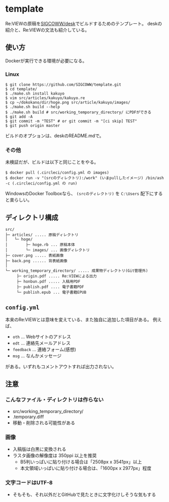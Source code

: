 # template
Re:VIEWの原稿を[SIGCOWW/desk](https://github.com/SIGCOWW/desk)でビルドするためのテンプレート。
deskの紹介と、Re:VIEWの文法も紹介している。


## 使い方
Dockerが実行できる環境が必要になる。

### Linux
```
$ git clone https://github.com/SIGCOWW/template.git
$ cd template/
$ ./make.sh install kakuyo
$ vim src/articles/kakuyo/kakuyo.re
$ cp ~/dokokano/dir/hoge.png src/article/kakuyo/images/
$ ./make.sh build --help
$ ./make.sh build # src/working_temporary_directory/ にPDFができる
$ git add -A
$ git commit -m "TEST" # or git commit -m "[ci skip] TEST"
$ git push origin master
```
ビルドのオプションは、deskのREADME.mdで。

### その他
未検証だが、ビルドは以下と同じことをやる。
```
$ docker pull (.circleci/config.yml の images)
$ docker run -v "(srcのディレクトリ):/work" (いまpullしたイメージ) /bin/ash -c (.circleci/config.yml の run)
```
WindowsのDocker Toolboxなら、 `(srcのディレクトリ)` を `C:\Users` 配下にすると楽らしい。


## ディレクトリ構成
```
src/
├─ articles/ ..... 原稿ディレクトリ
│   └─ hoge/
│        ├─ hoge.rb ... 原稿本体
│        └─ images/ ... 画像ディレクトリ
├─ cover.png ..... 表紙画像
├─ back.png ...... 背表紙画像
│
└─ working_temporary_directory/ ..... 成果物ディレクトリ(Git管理外)
     ├─ origin.pdf ..... Re:VIEWによる出力
     ├─ honbun.pdf ..... 入稿用PDF
     ├─ publish.pdf .... 電子書籍PDF
     └─ publish.epub ... 電子書籍EPUB
```

## `config.yml`
本来のRe:VIEWとは意味を変えている、また独自に追加した項目がある。
例えば、

* `oth` ... Webサイトのアドレス
* `edt` ... 連絡先メールアドレス
* `feedback` ... 連絡フォーム(感想)
* `msg` ... なんかメッセージ

がある。いずれもコメントアウトすれば出力されない。


## 注意
### こんなファイル・ディレクトリは作らない
* src/working_temporary_directory/
* .temporary.diff
* 移動・削除される可能性がある

### 画像
* 入稿版は白黒に変換される
* ラスタ画像の解像度は 350ppi 以上を推奨
  * B5判いっぱいに貼り付ける場合は「2508px x 3541px」以上
  * 本文領域いっぱいに貼り付ける場合は、「1600px x 2977px」程度

### 文字コードはUTF-8
* そもそも、それ以外だとGitHubで見たときに文字化けしそうな気もする
